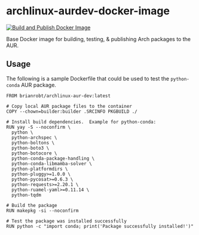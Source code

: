# archlinux-aurdev-docker-image

[![Build and Publish Docker Image](https://github.com/brianrobt/archlinux-aurdev-docker-image/actions/workflows/docker-build.yml/badge.svg)](https://github.com/brianrobt/archlinux-aurdev-docker-image/actions/workflows/docker-build.yml)

Base Docker image for building, testing, &amp; publishing Arch packages to the AUR.

## Usage

The following is a sample Dockerfile that could be used to test the `python-conda` AUR package.

```docker
FROM brianrobt/archlinux-aur-dev:latest

# Copy local AUR package files to the container
COPY --chown=builder:builder .SRCINFO PKGBUILD ./

# Install build dependencies.  Example for python-conda:
RUN yay -S --noconfirm \
  python \
  python-archspec \
  python-boltons \
  python-boto3 \
  python-botocore \
  python-conda-package-handling \
  python-conda-libmamba-solver \
  python-platformdirs \
  python-pluggy>=1.0.0 \
  python-pycosat>=0.6.3 \
  python-requests>=2.20.1 \
  python-ruamel-yaml>=0.11.14 \
  python-tqdm

# Build the package
RUN makepkg -si --noconfirm

# Test the package was installed successfully
RUN python -c "import conda; print('Package successfully installed!')"
```
